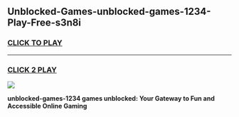 
## Unblocked-Games-unblocked-games-1234-Play-Free-s3n8i
<h3>
<a href="https://premium76.site?title=unblocked-games-1234&ref=19M">CLICK TO PLAY</a></h3>
<hr>

<h3>
<a href="https://premium76.site?title=unblocked-games-1234&ref=19M">CLICK 2 PLAY</a>
  
</h3>

<a href="https://premium76.site?title=unblocked-games-1234&ref=19M"><img src="https://clearcache.store/games.png"></a>


**unblocked-games-1234 games unblocked: Your Gateway to Fun and Accessible Online Gaming**

